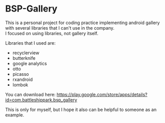 # BSP-Gallery
This is a personal project for coding practice implementing android gallery with several libraries that I can't use in the company.<br>
I focused on using libraries, not gallery itself.

Libraries that I used are:
- recyclerview
- butterknife
- google analytics
- otto
- picasso
- rxandroid
- lombok

You can download here: https://play.google.com/store/apps/details?id=com.battleshippark.bsp_gallery

This is only for myself, but I hope it also can be helpful to someone as an example.
